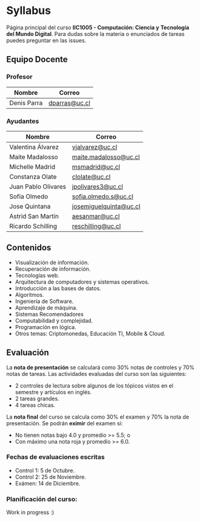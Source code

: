 # Syllabus
Página principal del curso **IIC1005 - Computación: Ciencia y** 
**Tecnología del Mundo Digital**.
Para dudas sobre la materia o enunciados de tareas puedes preguntar en las issues.

## Equipo Docente

### Profesor

| Nombre                  | Correo                        |
| ----------------------- | ----------------------------- |
| Denis Parra             | dparras@uc.cl                 |

### Ayudantes

| Nombre              | Correo                 |
| ------------------- | -----------------------|
| Valentina Álvarez   | vjalvarez@uc.cl        |
| Maite Madalosso     | maite.madalosso@uc.cl  |
| Michelle Madrid     | msmadrid@uc.cl         |
| Constanza Olate     | clolate@uc.cl          |
| Juan Pablo Olivares | jpolivares3@uc.cl      |
| Sofía Olmedo        | sofia.olmedo.s@uc.cl   |
| Jose Quintana       | josemiguelquinta@uc.cl |
| Astrid San Martín   | aesanmar@uc.cl         |
| Ricardo Schilling   | reschilling@uc.cl      |


## Contenidos
- Visualización de información.
- Recuperación de información.
- Tecnologías web.
- Arquitectura de computadores y sistemas operativos.
- Introducción a las bases de datos.
- Algoritmos.
- Ingeniería de Software.
- Aprendizaje de máquina.
- Sistemas Recomendadores
- Computabilidad y complejidad.
- Programación en lógica.
- Otros temas: Criptomonedas, Educación TI, Mobile & Cloud.


## Evaluación
La **nota de presentación** se calculará como 30% notas de controles y 
70% notas de tareas. Las actividades evaluadas del curso son las 
siguientes:
- 2 controles de lectura sobre algunos de los tópicos vistos en el 
semestre y artículos en inglés.
- 2 tareas grandes.
- 4 tareas chicas.

La **nota final** del curso se calcula como 30% el examen y 70% la nota 
de presentación. Se podrán **eximir** del examen si:
- No tienen notas bajo 4.0 y promedio  >= 5.5; o
- Con máximo una nota roja y promedio >= 6.0.

### Fechas de evaluaciones escritas

- Control 1: 5 de Octubre.
- Control 2: 25 de Noviembre.
- Exámen: 14 de Diciembre.

### Planificación del curso:
Work in progress :)

<!--[planificación](https://user-images.githubusercontent.com/42452128/112327603-525ff180-8c94-11eb-880f-409284ad3375.png)-->
